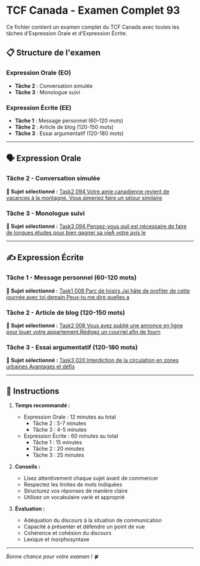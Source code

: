 # TCF Canada - Examen Complet 93

Ce fichier contient un examen complet du TCF Canada avec toutes les tâches d'Expression Orale et d'Expression Écrite.

## 📋 Structure de l'examen

### Expression Orale (EO)
- **Tâche 2** : Conversation simulée
- **Tâche 3** : Monologue suivi

### Expression Écrite (EE)  
- **Tâche 1** : Message personnel (60-120 mots)
- **Tâche 2** : Article de blog (120-150 mots)
- **Tâche 3** : Essai argumentatif (120-180 mots)

---

## 🗣️ Expression Orale

### Tâche 2 - Conversation simulée

**📄 Sujet sélectionné :** [Task2 094 Votre amie canadienne revient de vacances à la montagne. Vous aimeriez faire un séjour similaire](../tcf_canada/eo/task2/task2_094_Votre_amie_canadienne_revient_de_vacances_à_la_montagne._Vous_aimeriez_faire_un_séjour_similaire.md)

### Tâche 3 - Monologue suivi

**📄 Sujet sélectionné :** [Task3 094 Pensez-vous quil est nécessaire de faire de longues études pour bien gagner sa vieÀ votre avis le](../tcf_canada/eo/task3/task3_094_Pensez-vous_quil_est_nécessaire_de_faire_de_longues_études_pour_bien_gagner_sa_vieÀ_votre_avis_le.md)

---

## ✍️ Expression Écrite

### Tâche 1 - Message personnel (60-120 mots)

**📄 Sujet sélectionné :** [Task1 008 Parc de loisirs Jai hâte de profiter de cette journée avec toi demain Peux-tu me dire quelles a](../tcf_canada/ee/task1/task1_008_Parc_de_loisirs_Jai_hâte_de_profiter_de_cette_journée_avec_toi_demain_Peux-tu_me_dire_quelles_a.md)

### Tâche 2 - Article de blog (120-150 mots)

**📄 Sujet sélectionné :** [Task2 008 Vous avez publié une annonce en ligne pour louer votre appartement.Rédigez un courriel afin de fourn](../tcf_canada/ee/task2/task2_008_Vous_avez_publié_une_annonce_en_ligne_pour_louer_votre_appartement.Rédigez_un_courriel_afin_de_fourn.md)

### Tâche 3 - Essai argumentatif (120-180 mots)

**📄 Sujet sélectionné :** [Task3 020 Interdiction de la circulation en zones urbaines Avantages et défis](../tcf_canada/ee/task3/task3_020_Interdiction_de_la_circulation_en_zones_urbaines_Avantages_et_défis.md)

---

## 📝 Instructions

1. **Temps recommandé :**
   - Expression Orale : 12 minutes au total
     - Tâche 2 : 5-7 minutes
     - Tâche 3 : 4-5 minutes
   - Expression Écrite : 60 minutes au total
     - Tâche 1 : 15 minutes
     - Tâche 2 : 20 minutes  
     - Tâche 3 : 25 minutes

2. **Conseils :**
   - Lisez attentivement chaque sujet avant de commencer
   - Respectez les limites de mots indiquées
   - Structurez vos réponses de manière claire
   - Utilisez un vocabulaire varié et approprié

3. **Évaluation :**
   - Adéquation du discours à la situation de communication
   - Capacité à présenter et défendre un point de vue
   - Cohérence et cohésion du discours
   - Lexique et morphosyntaxe

---

*Bonne chance pour votre examen ! 🍀*
